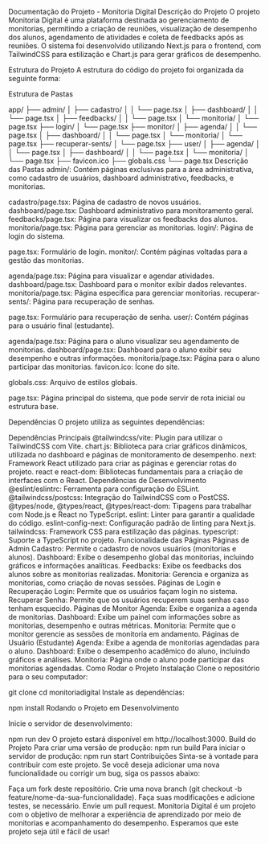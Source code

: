 Documentação do Projeto - Monitoria Digital
Descrição do Projeto
O projeto Monitoria Digital é uma plataforma destinada ao gerenciamento de monitorias, permitindo a criação de reuniões, visualização de desempenho dos alunos, agendamento de atividades e coleta de feedbacks após as reuniões. O sistema foi desenvolvido utilizando Next.js para o frontend, com TailwindCSS para estilização e Chart.js para gerar gráficos de desempenho.

Estrutura do Projeto
A estrutura do código do projeto foi organizada da seguinte forma:

Estrutura de Pastas

app/
├── admin/
│   ├── cadastro/
│   │   └── page.tsx
│   ├── dashboard/
│   │   └── page.tsx
│   ├── feedbacks/
│   │   └── page.tsx
│   └── monitoria/
│       └── page.tsx
├── login/
│   └── page.tsx
├── monitor/
│   ├── agenda/
│   │   └── page.tsx
│   ├── dashboard/
│   │   └── page.tsx
│   └── monitoria/
│       └── page.tsx
├── recuperar-sents/
│   └── page.tsx
├── user/
│   ├── agenda/
│   │   └── page.tsx
│   ├── dashboard/
│   │   └── page.tsx
│   └── monitoria/
│       └── page.tsx
├── favicon.ico
├── globals.css
└── page.tsx
Descrição das Pastas
admin/: Contém páginas exclusivas para a área administrativa, como cadastro de usuários, dashboard administrativo, feedbacks, e monitorias.

cadastro/page.tsx: Página de cadastro de novos usuários.
dashboard/page.tsx: Dashboard administrativo para monitoramento geral.
feedbacks/page.tsx: Página para visualizar os feedbacks dos alunos.
monitoria/page.tsx: Página para gerenciar as monitorias.
login/: Página de login do sistema.

page.tsx: Formulário de login.
monitor/: Contém páginas voltadas para a gestão das monitorias.

agenda/page.tsx: Página para visualizar e agendar atividades.
dashboard/page.tsx: Dashboard para o monitor exibir dados relevantes.
monitoria/page.tsx: Página específica para gerenciar monitorias.
recuperar-sents/: Página para recuperação de senhas.

page.tsx: Formulário para recuperação de senha.
user/: Contém páginas para o usuário final (estudante).

agenda/page.tsx: Página para o aluno visualizar seu agendamento de monitorias.
dashboard/page.tsx: Dashboard para o aluno exibir seu desempenho e outras informações.
monitoria/page.tsx: Página para o aluno participar das monitorias.
favicon.ico: Ícone do site.

globals.css: Arquivo de estilos globais.

page.tsx: Página principal do sistema, que pode servir de rota inicial ou estrutura base.

Dependências
O projeto utiliza as seguintes dependências:

Dependências Principais
@tailwindcss/vite: Plugin para utilizar o TailwindCSS com Vite.
chart.js: Biblioteca para criar gráficos dinâmicos, utilizada no dashboard e páginas de monitoramento de desempenho.
next: Framework React utilizado para criar as páginas e gerenciar rotas do projeto.
react e react-dom: Bibliotecas fundamentais para a criação de interfaces com o React.
Dependências de Desenvolvimento
@eslint/eslintrc: Ferramenta para configuração do ESLint.
@tailwindcss/postcss: Integração do TailwindCSS com o PostCSS.
@types/node, @types/react, @types/react-dom: Tipagens para trabalhar com Node.js e React no TypeScript.
eslint: Linter para garantir a qualidade do código.
eslint-config-next: Configuração padrão de linting para Next.js.
tailwindcss: Framework CSS para estilização das páginas.
typescript: Suporte a TypeScript no projeto.
Funcionalidade das Páginas
Páginas de Admin
Cadastro: Permite o cadastro de novos usuários (monitorias e alunos).
Dashboard: Exibe o desempenho global das monitorias, incluindo gráficos e informações analíticas.
Feedbacks: Exibe os feedbacks dos alunos sobre as monitorias realizadas.
Monitoria: Gerencia e organiza as monitorias, como criação de novas sessões.
Páginas de Login e Recuperação
Login: Permite que os usuários façam login no sistema.
Recuperar Senha: Permite que os usuários recuperem suas senhas caso tenham esquecido.
Páginas de Monitor
Agenda: Exibe e organiza a agenda de monitorias.
Dashboard: Exibe um painel com informações sobre as monitorias, desempenho e outras métricas.
Monitoria: Permite que o monitor gerencie as sessões de monitoria em andamento.
Páginas de Usuário (Estudante)
Agenda: Exibe a agenda de monitorias agendadas para o aluno.
Dashboard: Exibe o desempenho acadêmico do aluno, incluindo gráficos e análises.
Monitoria: Página onde o aluno pode participar das monitorias agendadas.
Como Rodar o Projeto
Instalação
Clone o repositório para o seu computador:


git clone <url-do-repositorio>
cd monitoriadigital
Instale as dependências:


npm install
Rodando o Projeto em Desenvolvimento

Inicie o servidor de desenvolvimento:

npm run dev
O projeto estará disponível em http://localhost:3000.
Build do Projeto
Para criar uma versão de produção:
npm run build
Para iniciar o servidor de produção:
npm run start
Contribuições
Sinta-se à vontade para contribuir com este projeto. Se você deseja adicionar uma nova funcionalidade ou corrigir um bug, siga os passos abaixo:

Faça um fork deste repositório.
Crie uma nova branch (git checkout -b feature/nome-da-sua-funcionalidade).
Faça suas modificações e adicione testes, se necessário.
Envie um pull request.
Monitoria Digital é um projeto com o objetivo de melhorar a experiência de aprendizado por meio de monitorias e acompanhamento do desempenho. Esperamos que este projeto seja útil e fácil de usar!